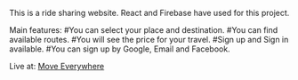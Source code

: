 This is a ride sharing website. React and Firebase have used for this project.

Main features:
#You can select your place and destination.
#You can find available routes.
#You will see the price for your travel.
#Sign up and Sign in available.
#You can sign up by Google, Email and Facebook.

Live at: [Move Everywhere](https://move-everywhere.web.app/)
